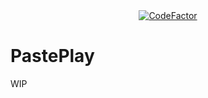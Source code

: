 <div align="center">
  <a href="https://www.codefactor.io/repository/github/dakota-leonard/paste-play"><img src="https://www.codefactor.io/repository/github/dakota-leonard/paste-play/badge" alt="CodeFactor" /></a>
</div>

# PastePlay

WIP
